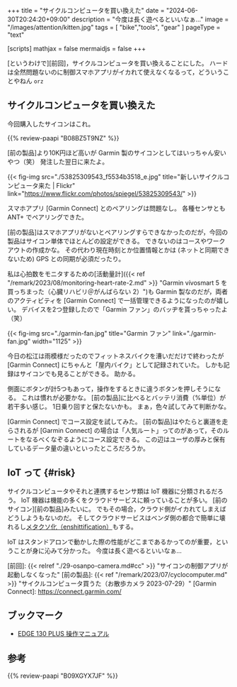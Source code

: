 +++
title = "サイクルコンピュータを買い換えた"
date =  "2024-06-30T20:24:20+09:00"
description = "今度は長く遊べるといいなぁ…"
image = "/images/attention/kitten.jpg"
tags = [ "bike","tools", "gear" ]
pageType = "text"

[scripts]
  mathjax = false
  mermaidjs = false
+++

[というわけで][前回]，サイクルコンピュータを買い換えることにした。
ハードは全然問題ないのに制御スマホアプリがイカれて使えなくなるって，どういうことやねん `orz`

## サイクルコンピュータを買い換えた

今回購入したサイコンはこれ。

{{% review-paapi "B08BZ5T9NZ" %}} <!-- Garmin EDGE 130 PLUS サイクルコンピュータ -->

[前の製品]より10K円ほど高いが Garmin 製のサイコンとしてはいっちゃん安いやつ（笑） 発注した翌日に来たよ。

{{< fig-img src="./53825309543_f5534b3518_e.jpg" title="新しいサイクルコンピュータ来た | Flickr" link="https://www.flickr.com/photos/spiegel/53825309543/" >}}

スマホアプリ [Garmin Connect] とのペアリングは問題なし。
各種センサとも ANT+ でペアリングできた。

[前の製品]はスマホアプリがないとペアリングすらできなかったのだが，今回の製品はサイコン単体でほとんどの設定ができる。
できないのはコースやワークアウトの作成かな。
その代わり現在時刻とか位置情報とかは (ネットと同期できないため) GPS との同期が必須だったり。

私は心拍数をモニタするための[活動量計]({{< ref "/remark/2023/08/monitoring-heart-rate-2.md" >}} "Garmin vívosmart 5 を買っちまった（心臓リハビリ＠がんばらない 2）")も Garmin 製なのだが，両者のアクティビティを [Garmin Connect] で一括管理できるようになったのが嬉しい。
デバイスを2つ登録したので「Garmin ファン」のバッヂを貰っちゃったよ（笑）

{{< fig-img src="./garmin-fan.jpg" title="Garmin ファン" link="./garmin-fan.jpg" width="1125" >}}

今日の松江は雨模様だったのでフィットネスバイクを漕いだだけで終わったが [Garmin Connect] にちゃんと「屋内バイク」として記録されていた。
しかも記録はサイコンでも見ることができる。
助かる。

側面にボタンが計5つもあって，操作をするときに違うボタンを押しそうになる。
これは慣れが必要かな。
[前の製品]に比べるとバッテリ消費（%単位）が若干多い感じ。
1日乗り回すと保たないかも。
まぁ，色々試してみて判断かな。

[Garmin Connect] でコース設定を試してみた。
[前の製品]はやたらと裏道を走らされるが [Garmin Connect] の場合は「人気ルート」ってのがあって，そのルートをなるべくなぞるようにコース設定できる。
この辺はユーザの厚みと保有しているデータ量の違いといったところだろうか。

## IoT って {#risk}

サイクルコンピュータやそれと連携するセンサ類は IoT 機器に分類されるだろう。
IoT 機器は機能の多くをクラウドサービスに頼っていることが多い。
[前のサイコン][前の製品]みたいに。
でもその場合，クラウド側がイカれてしまえばどうしようもないのだ。
そしてクラウドサービスはベンダ側の都合で簡単に壊れるし[メタクソ化（enshittification）](https://p2ptk.org/privacy/4616 "自動車メーカーは顧客の運転データをデータブローカー／保険会社に販売するな | p2ptk[.]org")もする。

IoT はスタンドアロンで動かした際の性能がどこまであるかってのが重要，ということが身に沁みて分かった。
今度は長く遊べるといいなぁ...

[前回]: {{< relref "./29-osanpo-camera.md#cc" >}} "サイコンの制御アプリが起動しなくなった"
[前の製品]: {{< ref "/remark/2023/07/cyclocomputer.md" >}} "サイクルコンピュータ買うた（お散歩カメラ 2023-07-29）"
[Garmin Connect]: https://connect.garmin.com/

## ブックマーク

- [EDGE 130 PLUS 操作マニュアル](https://www8.garmin.com/manuals-apac/webhelp/edge130plus/JA-JP/home.html)

## 参考

{{% review-paapi "B09XGYX7JF" %}} <!-- GARMIN vívosmart 5 -->
